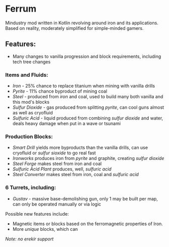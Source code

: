 # Ferrum
Mindustry mod written in Kotlin revolving around iron and its applications.
Based on reality, moderately simplified for simple-minded gamers.

## Features:

- Many changes to vanilla progression and block requirements, including tech tree changes

### Items and Fluids:

- _Iron_ - 25% chance to replace titanium when mining with vanilla drills
- _Pyrite_ - 11% chance byproduct of mining coal
- _Steel_ - produced from _iron_ and coal, used to build many both vanilla and this mod's blocks
- _Sulfur Dioxide_ - gas produced from splitting _pyrite_, can cool guns almost as well as cryofluid
- _Sulfuric Acid_ - liquid produced from combining _sulfur dioxide_ and water, deals heavy damage when put in a wave or tsunami

### Production Blocks:

- _Smart Drill_ yields more byproducts than the vanilla drills, can use cryofluid or _sulfur sioxide_ to go real fast
- _Ironworks_ produces iron from _pyrite_ and graphite, creating _sulfur dioxide_
- _Steel Forge_ makes steel from iron and coal
- _Sulfuric Acid Plant_ produces, well, _sulfuric acid_
- _Steel Converter_ makes steel from iron, coal and _sulfuric acid_

### 6 Turrets, including:

- _Gustav_  - massive base-demolishing gun, only 1 may be built per map, can only be operated manually or via logic

Possible new features include:
- Magnetic items or blocks based on the ferromagnetic properties of Iron.
- More _unique_ blocks, which can

_Note: no erekir support_